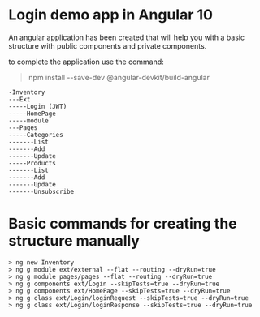 # Login demo app in Angular 10
An angular application has been created that will help you with a basic structure with public components and private components.

to complete the application use the command:
> npm install --save-dev @angular-devkit/build-angular

 ```
-Inventory
---Ext
-----Login (JWT)
-----HomePage
-----module
---Pages
-----Categories
-------List
-------Add
-------Update
-----Products
-------List
-------Add
-------Update
-------Unsubscribe
```

# Basic commands for creating the structure manually
```
> ng new Inventory
> ng g module ext/external --flat --routing --dryRun=true
> ng g module pages/pages --flat --routing --dryRun=true
> ng g components ext/Login --skipTests=true --dryRun=true
> ng g components ext/HomePage --skipTests=true --dryRun=true
> ng g class ext/Login/loginRequest --skipTests=true --dryRun=true
> ng g class ext/Login/loginResponse --skipTests=true --dryRun=true
```
